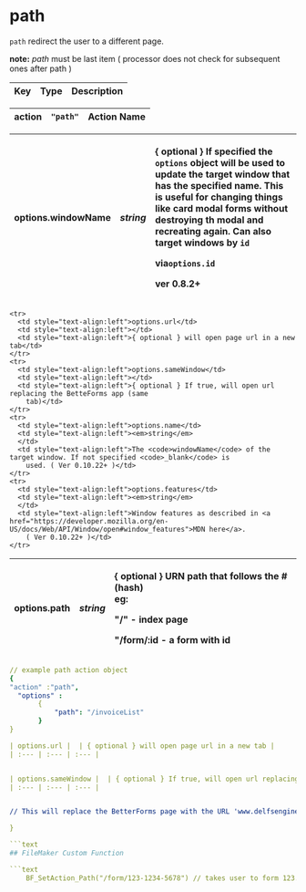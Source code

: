 # path

`path` redirect the user to a different page. 

**note:** _path_ must be last item \( processor does not check for subsequent ones after path \)

| Key | Type | Description |
| :--- | :--- | :--- |


| action | `"path"` | Action Name |
| :--- | :--- | :--- |


<table>
  <thead>
    <tr>
      <th style="text-align:left">options.windowName</th>
      <th style="text-align:left"> <em>string</em>
      </th>
      <th style="text-align:left">
        <p>{ optional } If specified the <code>options</code> object will be used to
          update the target window that has the specified name. This is useful for
          changing things like card modal forms without destroying th modal and recreating
          again. Can also target windows by <code>id</code>
        </p>
        <p>via<code>options.id</code>
        </p>
        <p>ver 0.8.2+</p>
      </th>
    </tr>
  </thead>
  <tbody></tbody>
</table>

<table>
  <thead>
    <tr>
      <th style="text-align:left">options.path</th>
      <th style="text-align:left"><em>string</em>
      </th>
      <th style="text-align:left">
        <p>{ optional } URN path that follows the # (hash)
          <br />eg:</p>
        <p>&quot;/&quot; - index page</p>
        <p>&quot;/form/:id - a form with id</p>
      </th>
    </tr>

    <tr>
      <td style="text-align:left">options.url</td>
      <td style="text-align:left"></td>
      <td style="text-align:left">{ optional } will open page url in a new tab</td>
    </tr>
    <tr>
      <td style="text-align:left">options.sameWindow</td>
      <td style="text-align:left"></td>
      <td style="text-align:left">{ optional } If true, will open url replacing the BetteForms app (same
        tab)</td>
    </tr>
    <tr>
      <td style="text-align:left">options.name</td>
      <td style="text-align:left"><em>string</em>
      </td>
      <td style="text-align:left">The <code>windowName</code> of the target window. If not specified <code>_blank</code> is
        used. ( Ver 0.10.22+ )</td>
    </tr>
    <tr>
      <td style="text-align:left">options.features</td>
      <td style="text-align:left"><em>string</em>
      </td>
      <td style="text-align:left">Window features as described in <a href="https://developer.mozilla.org/en-US/docs/Web/API/Window/open#window_features">MDN here</a>.
        ( Ver 0.10.22+ )</td>
    </tr>
  </tbody>
</table>

```yaml
// example path action object
{
"action" :"path",
  "options" :
       {
           "path": "/invoiceList"
       }
}

| options.url |  | { optional } will open page url in a new tab |
| :--- | :--- | :--- |


| options.sameWindow |  | { optional } If true, will open url replacing the BetteForms app \(same tab\) |
| :--- | :--- | :--- |


// This will replace the BetterForms page with the URL 'www.delfsengineering.ca' { "action" : "path", "options" : { "sameWindow" : true, "url" : "[http://www.delfsengineering.ca](http://www.delfsengineering.ca)" }

}

```text
## FileMaker Custom Function

```text
    BF_SetAction_Path("/form/123-1234-5678") // takes user to form 123...
```

